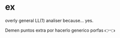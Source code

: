 # ex
overly general LL(1) analiser because... yes. 

Demen puntos extra por hacerlo generico porfas 👉👈
